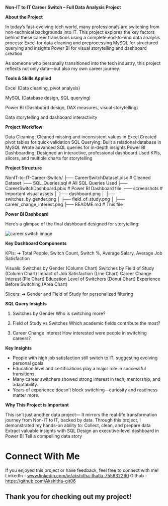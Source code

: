**Non-IT to IT Career Switch – Full Data Analysis Project**

**About the Project**

In today’s fast-evolving tech world, many professionals are switching from non-technical backgrounds into IT.
This project explores the key factors behind these career transitions using a complete end-to-end data analysis process:
Excel for data cleaning and preprocessing
MySQL for structured querying and insights
Power BI for visual storytelling and dashboard creation

As someone who personally transitioned into the tech industry, this project reflects not only data—but also my own career journey.

**Tools & Skills Applied**

Excel (Data cleaning, pivot analysis)

MySQL (Database design, SQL querying)

Power BI (Dashboard design, DAX measures, visual storytelling)

Data storytelling and dashboard interactivity


**Project Workflow**

Data Cleaning:
Cleaned missing and inconsistent values in Excel
Created pivot tables for quick validation
SQL Querying:
Built a relational database in MySQL
Wrote advanced SQL queries for in-depth insights
Power BI Dashboarding:
Designed an interactive, professional dashboard
Used KPIs, slicers, and multiple charts for storytelling

**Project Structure**

NonIT-to-IT-Career-Switch/
├── CareerSwitchDataset.xlsx         # Cleaned Dataset
├── SQL_Queries.sql                  # All SQL Queries Used
├── CareerSwitchDashboard.pbix       # Power BI Dashboard file
├── screenshots                      # Important visual assets
│   ├── dashboard.png
│   ├── switches_by_gender.png
│   ├── field_of_study.png
│   ├── career_change_interest.png
├── README.md                         # This file



**Power BI Dashboard**

Here’s a glimpse of the final dashboard designed for storytelling:

![career switch image](https://github.com/user-attachments/assets/c62c7a32-1417-4ade-837f-091867332828)




**Key Dashboard Components**

KPIs:
➔ Total People, Switch Count, Switch %, Average Salary, Average Job Satisfaction

Visuals:
Switches by Gender (Column Chart)
Switches by Field of Study (Column Chart)
Impact of Job Satisfaction (Line Chart)
Career Change Interest (Pie Chart)
Education Level of Switchers (Donut Chart)
Experience Before Switching (Area Chart)

Slicers:
➔ Gender and Field of Study for personalized filtering

**SQL Query Insights**

1. Switches by Gender
Who is switching more?

2. Field of Study vs Switches
Which academic fields contribute the most?

3. Career Change Interest
How interested were people in switching careers?


**Key Insights**

- People with high job satisfaction still switch to IT, suggesting evolving personal goals.
- Education level and certifications play a major role in successful transitions.
- Many career switchers showed strong interest in tech, mentorship, and adaptability.
- Years of experience doesn’t block switching—curiosity and readiness matter more.

**Why This Project is Important**

This isn’t just another data project—
It mirrors the real-life transformation journey from Non-IT to IT, backed by data.
Through this project, I demonstrated my hands-on ability to:
Collect, clean, and prepare data
Extract valuable insights with SQL
Design an executive-level dashboard in Power BI
Tell a compelling data story

# Connect With Me

If you enjoyed this project or have feedback, feel free to connect with me!
LinkedIn - www.linkedin.com/in/akshitha-thatla-755832260
Github - https://github.com/Akshitha-git06

## Thank you for checking out my project!
